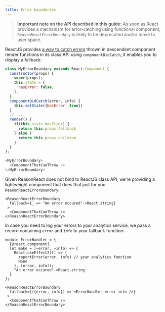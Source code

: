 ```yaml
---
title: Error boundaries
---
```


> **Important note on the API described in this guide:**
> As soon as React provides a mechanism for error-catching using functional component,
> `ReasonReactErrorBoundary` is likely to be deprecated and/or move to user space.

ReactJS provides [a way to catch errors](https://reactjs.org/docs/error-boundaries.html) thrown in descendent component render functions in its class API using `componentDidCatch`, it enables you to display a fallback:

```javascript
class MyErrorBoundary extends React.Component {
  constructor(props) {
    super(props);
    this.state = {
      hasError: false,
    },
  }
  componentDidCatch(error, info) {
    this.setState({hasError: true})
  }
  // ...
  render() {
    if(this.state.hasError) {
      return this.props.fallback
    } else {
      return this.props.children
    }
  }
};

<MyErrorBoundary>
  <ComponentThatCanThrow />
</MyErrorBoundary>
```

Given ReasonReact does not bind to ReactJS class API, we're providing a lightweight component that does that just for you: `ReasonReactErrorBoundary`.

```reason
<ReasonReactErrorBoundary
  fallback={_ => "An error occured"->React.string}
 >
  <ComponentThatCanThrow />
</ReasonReactErrorBoundary>
```

In case you need to log your errors to your analytics service, we pass a record containing `error` and `info` to your fallback function:

```reason
module ErrorHandler = {
  [@react.component]
  let make = (~error, ~info) => {
    React.useEffect2(() => {
      reportError(error, info) // your analytics function
      None
    }, (error, info));
    "An error occured"->React.string
  }
};

<ReasonReactErrorBoundary
  fallback={({error, info}) => <ErrorHandler error info />}
 >
  <ComponentThatCanThrow />
</ReasonReactErrorBoundary>
```

